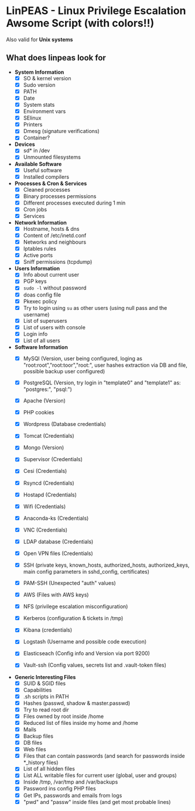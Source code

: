 # LinPEAS - Linux Privilege Escalation Awsome Script (with colors!!)

Also valid for **Unix systems**

## What does linpeas look for
- **System Information**
  - [x] SO & kernel version 
  - [x] Sudo version
  - [x] PATH
  - [x] Date
  - [x] System stats
  - [x] Environment vars
  - [x] SElinux
  - [x] Printers
  - [x] Dmesg (signature verifications)
  - [x] Container?

- **Devices**
  - [x] sd* in /dev
  - [x] Unmounted filesystems

- **Available Software**
  - [x] Useful software
  - [x] Installed compilers

- **Processes & Cron & Services**
  - [x] Cleaned processes
  - [x] Binary processes permissions
  - [x] Different processes executed during 1 min
  - [x] Cron jobs
  - [x] Services

- **Network Information**
  - [x] Hostname, hosts & dns
  - [x] Content of /etc/inetd.conf
  - [x] Networks and neighbours
  - [x] Iptables rules
  - [x] Active ports
  - [x] Sniff permissions (tcpdump)

- **Users Information**
  - [x] Info about current user
  - [x] PGP keys
  - [x] `sudo -l` without password
  - [x] doas config file
  - [x] Pkexec policy
  - [x] Try to login using `su` as other users (using null pass and the username)
  - [x] List of superusers
  - [x] List of users with console
  - [x] Login info
  - [x] List of all users

- **Software Information**
  - [x] MySQl (Version, user being configured, loging as "root:root","root:toor","root:", user hashes extraction via DB and file, possible backup user configured)
  - [x] PostgreSQL (Version, try login in "template0" and "template1" as: "postgres:", "psql:")
  - [x] Apache (Version)
  - [x] PHP cookies
  - [x] Wordpress (Database credentials)
  - [x] Tomcat (Credentials)
  - [x] Mongo (Version)
  - [x] Supervisor (Credentials)
  - [x] Cesi (Credentials)
  - [x] Rsyncd (Credentials)
  - [x] Hostapd (Credentials)
  - [x] Wifi (Credentials)
  - [x] Anaconda-ks (Credentials)
  - [x] VNC (Credentials)
  - [x] LDAP database (Credentials)
  - [x] Open VPN files (Credentials)
  - [x] SSH (private keys, known_hosts, authorized_hosts, authorized_keys, main config parameters in sshd_config, certificates)
  - [X] PAM-SSH (Unexpected "auth" values)
  - [x] AWS (Files with AWS keys)
  - [x] NFS (privilege escalation misconfiguration)
  - [x] Kerberos (configuration & tickets in /tmp)
  - [x] Kibana (credentials)
  - [x] Logstash (Username and possible code execution)
  - [x] Elasticseach (Config info and Version via port 9200)
  - [x] Vault-ssh (Config values, secrets list and .vault-token files)


- **Generic Interesting Files**
  - [x] SUID & SGID files
  - [x] Capabilities
  - [x] .sh scripts in PATH
  - [x] Hashes (passwd, shadow & master.passwd)
  - [x] Try to read root dir
  - [x] Files owned by root inside /home
  - [x] Reduced list of files inside my home and /home
  - [x] Mails
  - [x] Backup files
  - [x] DB files
  - [x] Web files
  - [x] Files that can contain passwords (and search for passwords inside *_history files)
  - [x] List of all hidden files
  - [x] List ALL writable files for current user (global, user and groups)
  - [x] Inside /tmp, /var/tmp and /var/backups
  - [x] Password ins config PHP files
  - [x] Get IPs, passwords and emails from logs
  - [x] "pwd" and "passw" inside files (and get most probable lines)